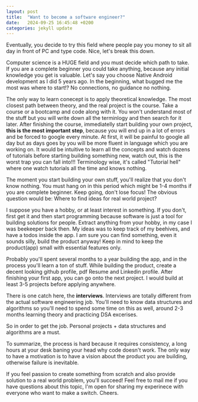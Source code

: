 ```yaml
---
layout: post
title:  "Want to become a software engineer?"
date:   2024-09-25 16:45:48 +0200
categories: jekyll update
---
```


Eventually, you decide to try this field where people pay you money to sit all day in front of PC and type code. Nice, let's break this down.

Computer science is a HUGE field and you must decide which path to take. If you are a complete beginner you could take anything, because any initial knowledge you get is valuable. Let's say you choose Native Android development as I did 5 years ago.
In the beginning, what bugged me the most was where to start!? No connections, no guidance no nothing. 

The only way to learn conecept is to apply theoretical knowledge. The most closest path between theory, and the real project is the course. Take a course or a bootcamp and code along with it. You won't understand most of the stuff but you will write down all the terminlogy and then search for it later. 
After finishing the course, immediatelly start building your own project, **this is the most important step**, because you will end up in a lot of errors and be forced to google every minute. At first, it will be painful to google all day but as days goes by you will be more fluent in language which you are working on. It would be intuitive to learn all the concepts and watch dozens of tutorials before starting building something new, watch out, this is the worst trap you can fall into!!! Terminology wise, it's called "Tutorial hell" where one watch tutorials all the time and knows nothing.

The moment you start building your own stuff, you'll realize that you don't know nothing. You must hang on in this period which might be 1-4 months if you are complete beginner. Keep going, don't lose focus!
The obvious question would be: Where to find ideas for real world project? 

I suppose you have a hobby, or at least interest in something. If you don't, first get it and then start programming because software is just a tool for building solutions for people.
Extract anything from your hobby, in my case I was beekeeper back then. My ideas was to keep track of my beehives, and have a todos inside the app. I am sure you can find something, even it sounds silly, build the product anyway!
Keep in mind to keep the product(app) small with essential features only. 

Probably you'll spent several months to a year building the app, and in the process you'll learn a ton of stuff. While building the product, create a decent looking github profile, pdf Resume and Linkedin profile. 
After finishing your first app, you can go onto the next project. I would build at least 3-5 projects before applying anywhere. 

There is one catch here, the **interviews**. 
Interviews are totally different from the actual software engineering job. You'll need to know data structures and algorithms so you'll need to spend some time on this as well, around 2-3 months learning theory and practicing DSA excerises.

So in order to get the job. Personal projects + data structures and algorithms are a must. 

To summarize, the process is hard because it requires consistency, a long hours at your desk baning your head why code doesn't work. The only way to have a motivation is to have a vision about the product you are building, otherwise failure is inevitable. 

If you feel passion to create something from scratch and also provide solution to a real world problem, you'll succeed! 
Feel free to mail me if you have questions about this topic, I'm open for sharing my experinece with everyone who want to make a switch. Cheers.

